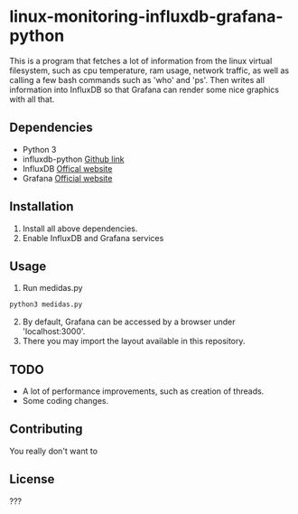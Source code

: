 # linux-monitoring-influxdb-grafana-python
This is a program that fetches a lot of information from the linux virtual filesystem, such as cpu temperature, ram usage, network traffic, as well as calling a few bash commands such as 'who' and 'ps'. Then writes all information into InfluxDB so that Grafana can render some nice graphics with all that.

## Dependencies
- Python 3
- influxdb-python [Github link](https://github.com/influxdata/influxdb-python)
- InfluxDB [Offical website](https://www.influxdata.com/get-influxdb/)
- Grafana [Official website](https://grafana.com/get)

## Installation

1. Install all above dependencies.
2. Enable InfluxDB and Grafana services

## Usage
1. Run medidas.py

```bash
python3 medidas.py
```

2. By default, Grafana can be accessed by a browser under 'localhost:3000'.
3. There you may import the layout available in this repository.

## TODO
- A lot of performance improvements, such as creation of threads.
- Some coding changes.

## Contributing
You really don't want to

## License
???

